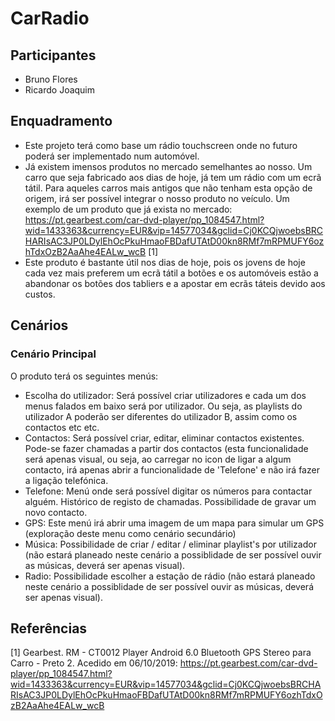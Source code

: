 # CarRadio
## Participantes
* Bruno Flores
* Ricardo Joaquim
## Enquadramento
* Este projeto terá como base um rádio touchscreen onde no futuro poderá ser implementado num automóvel.
* Já existem imensos produtos no mercado semelhantes ao nosso. Um carro que seja fabricado aos dias de hoje, já tem um rádio com um ecrã tátil. Para aqueles carros mais antigos que não tenham esta opção de origem, irá ser possível integrar o nosso produto no veículo.
Um exemplo de um produto que já exista no mercado: https://pt.gearbest.com/car-dvd-player/pp_1084547.html?wid=1433363&currency=EUR&vip=14577034&gclid=Cj0KCQjwoebsBRCHARIsAC3JP0LDylEhOcPkuHmaoFBDafUTAtD00kn8RMf7mRPMUFY6ozhTdxOzB2AaAhe4EALw_wcB [1]
* Este produto é bastante útil nos dias de hoje, pois os jovens de hoje cada vez mais preferem um ecrã tátil a botões e os automóveis estão a abandonar os botões dos tabliers e a apostar em ecrãs táteis devido aos custos.
## Cenários
### Cenário Principal
O produto terá os seguintes menús:
* Escolha do utilizador: Será possível criar utilizadores e cada um dos menus falados em baixo será por utilizador. Ou seja, as playlists do utilizador A poderão ser diferentes do utilizador B, assim como os contactos etc etc.
* Contactos: Será possível criar, editar, eliminar contactos existentes. Pode-se fazer chamadas a partir dos contactos (esta funcionalidade será apenas visual, ou seja, ao carregar no icon de ligar a algum contacto, irá apenas abrir a funcionalidade de 'Telefone' e não irá fazer a ligação telefónica.
* Telefone: Menú onde será possível digitar os números para contactar alguém. Histórico de registo de chamadas. Possibilidade de gravar um novo contacto.
* GPS: Este menú irá abrir uma imagem de um mapa para simular um GPS (exploração deste menu como cenário secundário)
* Música: Possibilidade de criar / editar / eliminar playlist's por utilizador (não estará planeado neste cenário a possiblidade de ser possível ouvir as músicas, deverá ser apenas visual).
* Radio: Possibilidade escolher a estação de rádio (não estará planeado neste cenário a possiblidade de ser possível ouvir as músicas, deverá ser apenas visual).

## Referências
[1] Gearbest. RM - CT0012 Player Android 6.0 Bluetooth GPS Stereo para Carro - Preto	2. Acedido em 06/10/2019: https://pt.gearbest.com/car-dvd-player/pp_1084547.html?wid=1433363&currency=EUR&vip=14577034&gclid=Cj0KCQjwoebsBRCHARIsAC3JP0LDylEhOcPkuHmaoFBDafUTAtD00kn8RMf7mRPMUFY6ozhTdxOzB2AaAhe4EALw_wcB 

